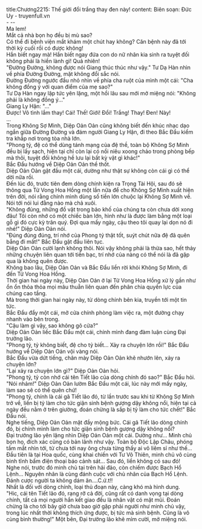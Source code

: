 title:Chương2215: Thế giới đổi trắng thay đen này!
content:
Biên soạn: Đức Uy - truyenfull.vn<br>- --<br>Ma lem!<br>Mắt cả nhà bọn họ đều bị mù sao?<br>Có thể đi bệnh viện mắt khám một chút hay không? Căn bệnh này đã tới thời kỳ cuối rồi có được không!<br>Hắn biết ngay mà! Hắn biết ngay đứa con do nữ nhân kia sinh ra tuyệt đối không phải là hiền lành gì! Quả nhiên!<br>"Đường Đường, không được nói Giang thúc thúc như vậy." Tư Dạ Hàn nhìn về phía Đường Đường, mặt không đổi sắc nói.<br>Đường Đường ngước đầu nhỏ nhìn về phía cha ruột của mình một cái: "Cha không đồng ý với quan điểm của mẹ sao?"<br>Tư Dạ Hàn ngay lập tức yên lặng, một hồi lâu sau mới mở miệng nói: "Không phải là không đồng ý..."<br>Giang Ly Hận: "..."<br>Được! Vô tình lắm thay! Cái! Thế! Giới! Đổi! Trắng! Thay! Đen! Này!<br>...<br>Trong Không Sợ Minh, Diệp Oản Oản cũng không biết đến khúc nhạc dạo ngắn giữa Đường Đường và đám người Giang Ly Hận, đi theo Bắc Đẩu kiểm tra khắp nơi trong tòa nhà lớn.<br>"Phong tỷ, đệ có thể dùng tánh mạng của đệ thề, toàn bộ Không Sợ Minh đều bị lấy sạch, hiện tại chỉ còn lại có nồi niêu xoong chảo trong phòng bếp mà thôi, tuyệt đối không hề lưu lại bất kỳ vật gì khác!"<br>Bắc Đẩu hướng về Diệp Oản Oản thề thốt.<br>Diệp Oản Oản gật đầu một cái, dường như thật sự không còn cái gì có thể dời nữa rồi.<br>Đến lúc đó, trước tiên đem dòng chính kiện ra Trọng Tài Hội, sau đó sẽ thông qua Tử Vong Hoa Hồng một lần nữa để cho Không Sợ Minh xuất hiện trên đời, nói rằng chính mình dùng số tiền lớn chuộc lại Không Sợ Minh về. Nói tới nói lui đằng nào mà chả xuôi.<br>"Không đúng, những đồ vật trong bảo khố của chúng ta còn chưa dời xong đâu! Tôi còn nhớ có một chiếc bàn lớn, hình như là được làm bằng một loại gỗ gì đó cực kỳ trân quý. Đợi qua mấy ngày, cậu theo tôi quay lại dọn nó đi nhé!" Diệp Oản Oản nói.<br>"Đúng đúng đúng, trí nhớ của Phong tỷ thật tốt, suýt chút nữa đệ đã quên bẵng đi mất!" Bắc Đẩu gật đầu liên tục.<br>Diệp Oản Oản cười lạnh không thôi. Nói vậy không phải là thừa sao, hết thảy những chuyện liên quan tới tiền bạc, trí nhớ của nàng có thể nói là đã gặp qua là không quên được.<br>Không bao lâu, Diệp Oản Oản và Bắc Đẩu liền rời khỏi Không Sợ Minh, đi đến Tử Vong Hoa Hồng.<br>Thời gian hai ngày này, Diệp Oản Oản ở lại Tử Vong Hoa Hồng xử lý gần như ổn ổn thỏa thỏa mọi mâu thuẫn liên quan đến phân chia quyền lực của chúng cao tầng.<br>Mà trong thời gian hai ngày này, từ dòng chính bên kia, truyền tới một tin tức.<br>Bắc Đẩu đẩy một cái, mở cửa chính phòng làm việc ra, một đường chạy nhanh vào bên trong.<br>"Cậu làm gì vậy, sao không gõ cửa?"<br>Diệp Oản Oản liếc Bắc Đẩu một cái, chính mình đang đàm luận cùng Đại trưởng lão.<br>"Phong tỷ, tỷ không biết, đệ cho tỷ biết... Xảy ra chuyện lớn rồi!" Bắc Đẩu hướng về Diệp Oản Oản vội vàng nói.<br>Bắc Đẩu vừa dứt tiếng, chân mày Diệp Oản Oản khẽ nhướn lên, xảy ra chuyện lớn?<br>"Lại xảy ra chuyện lớn gì?" Diệp Oản Oản hỏi.<br>"Phong tỷ, tỷ còn nhớ cái tên Tiết lão của dòng chính đó sao?" Bắc Đẩu hỏi.<br>"Nói nhảm!" Diệp Oản Oản lườm Bắc Đẩu một cái, lúc này mới mấy ngày, làm sao sẽ có thể quên chứ!<br>"Phong tỷ, chính là cái gã Tiết lão đó, từ lần trước sau khi từ Không Sợ Minh trở về, liền bị tỷ làm cho tức giận sinh bệnh gượng dậy không nổi, hiện tại cả ngày đều nằm ở trên giường, đoán chừng là sắp bị tỷ làm cho tức chết!" Bắc Đẩu nói.<br>Nghe tiếng, Diệp Oản Oản mặt đầy mộng bức. Cái gã Tiết lão dòng chính đó, bị chính mình làm cho tức giận sinh bệnh gượng dậy không nổi?<br>Đại trưởng lão yên lặng nhìn Diệp Oản Oản một cái. Dường như... Minh chủ bọn họ, đích xác cũng có bản lãnh như vậy. Toàn bộ Độc Lập Châu, phóng tầm mắt nhìn tới, từ chưa tới nay ông chưa từng thấy ai vô liêm sỉ như thế...<br>Đầu tiên là tại Hoa quốc, cùng khai chiến với Tư Vô Thiên, minh chủ vô cùng bình tĩnh bấm điện thoại báo cảnh sát... Sau đó, liền không có sau đó!<br>Nghe nói, trước đó minh chủ tại trên hải đảo, còn chiếm được Bạch Hổ Lệnh... Nguyên nhân là cùng đánh cuộc với chủ nhân của Bạch Hổ Lệnh. Đánh cược người ta không dám ăn....C.ứ.t!!<br>Nhất là đối với dòng chính, loại thủ đoạn này, càng khó mà hình dung.<br>"Hic, cái tên Tiết lão đó, rạng rỡ cả đời, cũng rất có danh vọng tại dòng chính, tất cả mọi người hắn kết giao đều là nhân vật có mặt mũi. Đoán chừng là cho tới bây giờ chưa bao giờ gặp phải người như minh chủ vậy, trong lúc nhất thời không thích ứng được, bị tức mà sinh bệnh. Cũng là vô cùng bình thường!" Một bên, Đại trưởng lão khẽ mỉm cười, mở miệng nói.